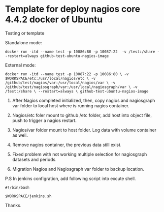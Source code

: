 # Template for deploy nagios core 4.4.2 docker of Ubuntu

Testing or template

Standalone mode:

`docker run -itd --name test -p 10086:80 -p 10087:22  -v /test:/share --restart=always github-test-ubuntu-nagios-image`

External mode:

`docker run -itd --name test -p 10087:22 -p 10086:80 \
 -v $WORKSPACE/etc:/usr/local/nagios/etc \
 -v /github/test/nagios/var:/usr/local/nagios/var \
 -v /github/test/nagiosgraph/var:/usr/local/nagiosgraph/var \
 -v /test:/share \
 --restart=always \
 github-test-ubuntu-nagios-image
`

1. After Nagios completed initialized, then, copy nagios and nagiosgraph var folder to local host where is running nagios container.

2. Nagios/etc foler mount to github /etc folder, add host into object file, push to trigger a nagios restart.

3. Nagios/var folder mount to host folder. Log data with volume container as well.

4. Remove nagios container, the previous data still exist.

5. Fixed problem with not working multiple selection for nagiosgraph datasets and periods. 

6. Migration Nagios and Nagiosgraph var folder to backup location.

P.S
In jenkins configration, add following script into excute shell.

`#!/bin/bash`

`$WORKSPACE/jenkins.sh`

Thanks.
